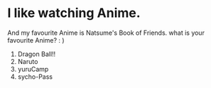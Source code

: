 # I like watching Anime.

And my favourite Anime is Natsume's Book of Friends. 
what is your favourite Anime? : )
1. Dragon Ball!!
2. Naruto
3. yuruCamp
4. sycho-Pass

